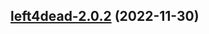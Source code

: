 

## [left4dead-2.0.2](https://github.com/truecharts/charts/compare/left4dead-2.0.1...left4dead-2.0.2) (2022-11-30)

